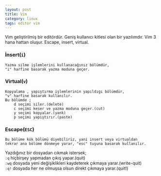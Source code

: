 ```yaml
---
layout: post
title: Vim
category: linux
tags: editor vim
---
```


Vim geliştirilmiş bir editördür. Geniş kullanıcı kitlesi olan bir yazılımdır. Vim 3 hana hattan oluşur. Escape, insert, virtual.

### İnsert(`i`)

	Yazma silme işlemlerini kullanacağınız bölümdür,  
	"i" harfine basarak yazma moduna geçer.  

### Virtual(`v`)

	Kopyalama , yapıştırma işlemlerinin yapıldıgı bölümdür,  
	"v" harfine basarak kullanılır.  
	Bu bölümde ;  
		d seçimi siler.(delete)  
		c seçimi keser ve yazma moduna geçer.(cut)  
		y seçimi kopyalar.(yank)  
		p seçimi yapıştırır.(paste)  

### Escape(`ESC`)

	Bu bölüme kök bölümü diyebiliriz, yani insert veya virtualdan  
	tekrar ana bölüme dönmeye yarar, "esc" tuşuna basarak kullanılır.

Yazdığınız bir dosyadan cıkmak istersek;  
`:q`  hiçbirşey yapmadan çıkış yapar.(quit)  
`:wq` dosyada yeni değişiklikleri kaydeterek çıkmaya yarar.(write-quit)  
`:q!` dosyada her ne olmuşsa olsun direkt çıkmaya yarar.(quit!)  
